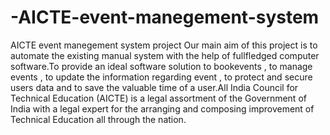 # -AICTE-event-manegement-system
AICTE event manegement system project
Our main aim of this project is to automate the existing manual system with the help of fullfledged computer software.To provide an ideal software solution to bookevents , to manage
events , to update the information regarding event , to protect and secure users data and to save the valuable time of a user.All India Council for Technical Education (AICTE) is a legal assortment of the Government of India with a legal expert for the arranging and composing improvement of Technical Education all through the nation.
